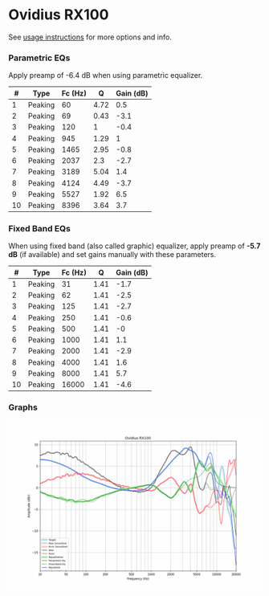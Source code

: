 # Ovidius RX100
See [usage instructions](https://github.com/jaakkopasanen/AutoEq#usage) for more options and info.

### Parametric EQs
Apply preamp of -6.4 dB when using parametric equalizer.

|   # | Type    |   Fc (Hz) |    Q |   Gain (dB) |
|-----|---------|-----------|------|-------------|
|   1 | Peaking |        60 | 4.72 |         0.5 |
|   2 | Peaking |        69 | 0.43 |        -3.1 |
|   3 | Peaking |       120 | 1    |        -0.4 |
|   4 | Peaking |       945 | 1.29 |         1   |
|   5 | Peaking |      1465 | 2.95 |        -0.8 |
|   6 | Peaking |      2037 | 2.3  |        -2.7 |
|   7 | Peaking |      3189 | 5.04 |         1.4 |
|   8 | Peaking |      4124 | 4.49 |        -3.7 |
|   9 | Peaking |      5527 | 1.92 |         6.5 |
|  10 | Peaking |      8396 | 3.64 |         3.7 |

### Fixed Band EQs
When using fixed band (also called graphic) equalizer, apply preamp of **-5.7 dB** (if available) and set gains manually with these parameters.

|   # | Type    |   Fc (Hz) |    Q |   Gain (dB) |
|-----|---------|-----------|------|-------------|
|   1 | Peaking |        31 | 1.41 |        -1.7 |
|   2 | Peaking |        62 | 1.41 |        -2.5 |
|   3 | Peaking |       125 | 1.41 |        -2.7 |
|   4 | Peaking |       250 | 1.41 |        -0.6 |
|   5 | Peaking |       500 | 1.41 |        -0   |
|   6 | Peaking |      1000 | 1.41 |         1.1 |
|   7 | Peaking |      2000 | 1.41 |        -2.9 |
|   8 | Peaking |      4000 | 1.41 |         1.6 |
|   9 | Peaking |      8000 | 1.41 |         5.7 |
|  10 | Peaking |     16000 | 1.41 |        -4.6 |

### Graphs
![](./Ovidius%20RX100.png)

